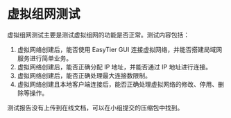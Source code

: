 # 虚拟组网测试

虚拟组网测试主要是测试虚拟组网的功能是否正常。测试内容包括：

1. 虚拟网络创建后，能否使用 EasyTier GUI 连接虚拟网络，并能否搭建局域网服务进行简单业务。
2. 虚拟网络创建后，能否正确分配 IP 地址，并能否通过 IP 地址进行连接。
3. 虚拟网络创建后，能否正确处理最大连接数限制。
4. 虚拟网络创建且本地客户端连接后，能否正确处理虚拟网络的修改、停用、删除等操作。

测试报告没有上传到在线文档，可以在小组提交的压缩包中找到。